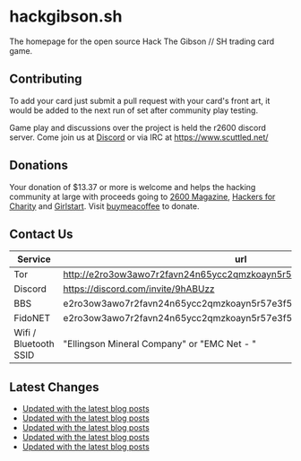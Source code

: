 # hackgibson.sh
The homepage for the open source Hack The Gibson // SH trading card game.


## Contributing

To add your card just submit a pull request with your card's front art, it would be added to the next run of set after community play testing.

Game play and discussions over the project is held the r2600 discord server. Come join us at [Discord](https://discord.com/invite/9hABUzz) or via IRC at https://www.scuttled.net/


## Donations

Your donation of $13.37 or more is welcome and helps the hacking community at large with proceeds going to [2600 Magazine](https://2600.com/), [Hackers for Charity](https://hackersforcharity.org) and [Girlstart](https://girlstart.org).  Visit [buymeacoffee](https://www.buymeacoffee.com/hackgibson.sh) to donate.


## Contact Us

Service | url
-|-
Tor | http://e2ro3ow3awo7r2favn24n65ycc2qmzkoayn5r57e3f56nvjwdcgg32ad.onion
Discord | https://discord.com/invite/9hABUzz
BBS | e2ro3ow3awo7r2favn24n65ycc2qmzkoayn5r57e3f56nvjwdcgg32ad.onion:23
FidoNET | e2ro3ow3awo7r2favn24n65ycc2qmzkoayn5r57e3f56nvjwdcgg32ad.onion:24554
Wifi / Bluetooth SSID | "Ellingson Mineral Company" or "EMC Net - <fidonet address>"

## Latest Changes
<!-- BLOG-POST-LIST:START -->
- [Updated with the latest blog posts](https://github.com/DFW2600/hackgibson.sh/commit/b1d9a0766ef41e12662614250b8e4aed467a4523)
- [Updated with the latest blog posts](https://github.com/DFW2600/hackgibson.sh/commit/79917e642d2b97c5a07b32bb1c1f8d0e8123f765)
- [Updated with the latest blog posts](https://github.com/DFW2600/hackgibson.sh/commit/3e088be35ef1d77cd005ca196848ec99cf9dd2cd)
- [Updated with the latest blog posts](https://github.com/DFW2600/hackgibson.sh/commit/26ee0d958d8710dfe7893c9adce4b5d7aa9533ea)
- [Updated with the latest blog posts](https://github.com/DFW2600/hackgibson.sh/commit/61cac4a69abd48c558399fcdc6b85cdbe83e09c8)
<!-- BLOG-POST-LIST:END -->
